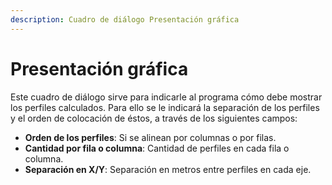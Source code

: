 ```yaml
---
description: Cuadro de diálogo Presentación gráfica
---
```


# Presentación gráfica

Este cuadro de diálogo sirve para indicarle al programa cómo debe mostrar los perfiles calculados. Para ello se le indicará la separación de los perfiles y el orden de colocación de éstos, a través de los siguientes campos:

* **Orden de los perfiles**: Si se alinean por columnas o por filas.
* **Cantidad por fila o columna**: Cantidad de perfiles en cada fila o columna.
* **Separación en X/Y**: Separación en metros entre perfiles en cada eje.

